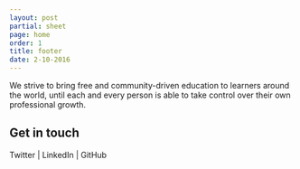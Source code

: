 ```yaml
---
layout: post
partial: sheet
page: home
order: 1
title: footer
date: 2-10-2016
---
```

We strive to bring free and community-driven education to learners around the world, until each and every person is able to take control over their own professional growth.

## Get in touch

Twitter | LinkedIn | GitHub

